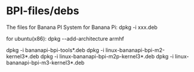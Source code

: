# BPI-files/debs
The files for Banana PI System
for Banana Pi:
dpkg -i xxx.deb

for ubuntu(x86):
dpkg --add-architecture armhf

dpkg -i bananapi-bpi-tools*.deb
dpkg -i linux-bananapi-bpi-m2-kernel3*.deb
dpkg -i linux-bananapi-bpi-m2p-kernel3*.deb
dpkg -i linux-bananapi-bpi-m3-kernel3*.deb

